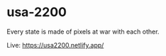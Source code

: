 # usa-2200

Every state is made of pixels at war with each other.

Live: https://usa2200.netlify.app/

